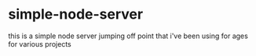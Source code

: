 # simple-node-server
this is a simple node server jumping off point that i've been using for ages for various projects
